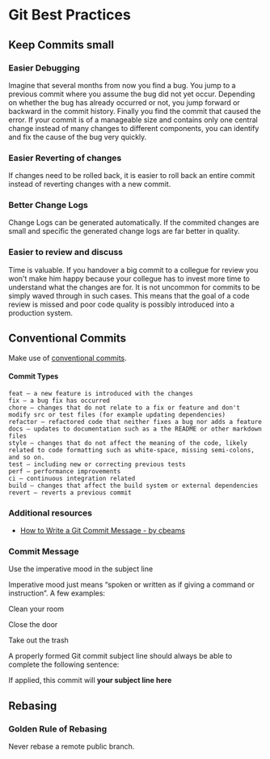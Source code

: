 # Git Best Practices

## Keep Commits small
### Easier Debugging
Imagine that several months from now you find a bug. You jump to a previous commit where you assume the bug did not yet occur. Depending on whether the bug has already occurred or not, you jump forward or backward in the commit history. Finally you find the commit that caused the error. If your commit is of a manageable size and contains only one central change instead of many changes to different components, you can identify and fix the cause of the bug very quickly.
### Easier Reverting of changes
If changes need to be rolled back, it is easier to roll back an entire commit instead of reverting changes with a new commit.
### Better Change Logs
Change Logs can be generated automatically. If the commited changes are small and specific the generated change logs are far better in quality.
### Easier to review and discuss
Time is valuable. If you handover a big commit to a collegue for review you won't make him happy because your collegue has to invest more time to understand what the changes are for. It is not uncommon for commits to be simply waved through in such cases. This means that the goal of a code review is missed and poor code quality is possibly introduced into a production system.

## Conventional Commits
Make use of [conventional commits](https://www.conventionalcommits.org/).

#### Commit Types
```
feat – a new feature is introduced with the changes
fix – a bug fix has occurred
chore – changes that do not relate to a fix or feature and don't modify src or test files (for example updating dependencies)
refactor – refactored code that neither fixes a bug nor adds a feature
docs – updates to documentation such as a the README or other markdown files
style – changes that do not affect the meaning of the code, likely related to code formatting such as white-space, missing semi-colons, and so on.
test – including new or correcting previous tests
perf – performance improvements
ci – continuous integration related
build – changes that affect the build system or external dependencies
revert – reverts a previous commit
```
### Additional resources
- [How to Write a Git Commit Message - by cbeams](https://cbea.ms/git-commit)

### Commit Message
Use the imperative mood in the subject line

Imperative mood just means “spoken or written as if giving a command or instruction”. A few examples:

Clean your room

Close the door

Take out the trash

A properly formed Git commit subject line should always be able to complete the following sentence:

If applied, this commit will **your subject line here**

## Rebasing
### Golden Rule of Rebasing
Never rebase a remote public branch.
